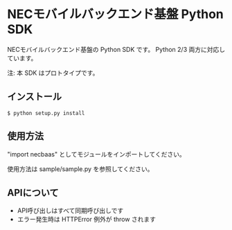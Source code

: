 NECモバイルバックエンド基盤 Python SDK
=================================

NECモバイルバックエンド基盤の Python SDK です。
Python 2/3 両方に対応しています。

注: 本 SDK はプロトタイプです。

インストール
----------

    $ python setup.py install

使用方法
-------

"import necbaas" としてモジュールをインポートしてください。

使用方法は sample/sample.py を参照してください。

APIについて
----------

* API呼び出しはすべて同期呼び出しです
* エラー発生時は HTTPError 例外が throw されます

